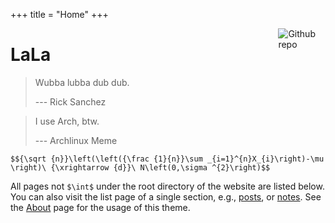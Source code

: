 +++
title =  "Home"
+++

[<img src="https://avatars3.githubusercontent.com/u/8831685?s=460&v=4" style="max-width:15%;min-width:40px;float:right;" alt="Github repo" />](https://github.com/unkcpz)

# LaLa

> Wubba lubba dub dub.
>
> --- Rick Sanchez

> I use Arch, btw.
>
> --- Archlinux Meme


`$${\sqrt {n}}\left(\left({\frac {1}{n}}\sum _{i=1}^{n}X_{i}\right)-\mu \right)\ {\xrightarrow {d}}\ N\left(0,\sigma ^{2}\right)$$`

All pages not `$\int$` under the root directory of the website are listed below. You can also visit the list page of a single section, e.g., [posts](/posts/), or [notes](/note/). See the [About](/about/) page for the usage of this theme.
